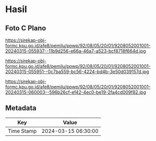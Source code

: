 # Hasil

## Foto C Plano

https://sirekap-obj-formc.kpu.go.id/afe8/pemilu/ppwp/92/08/05/20/01/9208052001001-20240315-055937--11b9d256-e66a-46a7-a523-bcf8718f664d.jpg

https://sirekap-obj-formc.kpu.go.id/afe8/pemilu/ppwp/92/08/05/20/01/9208052001001-20240315-055951--0c7ba559-bc56-4224-bd4b-3e50d039157d.jpg

https://sirekap-obj-formc.kpu.go.id/afe8/pemilu/ppwp/92/08/05/20/01/9208052001001-20240315-060003--596b26cf-ef42-4ec0-be19-2fa4cd009f82.jpg


## Metadata

| Key        | Value               |
| ---------- | ------------------- |
| Time Stamp | 2024-03-15 06:30:00 |



